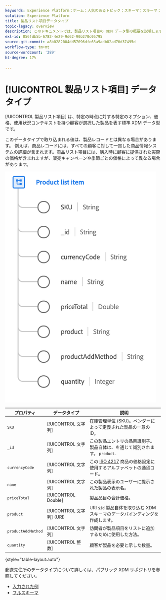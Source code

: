```yaml
---
keywords: Experience Platform；ホーム；人気のあるトピック；スキーマ；スキーマ；XDM；フィールド；スキーマ；スキーマ；スキーマ；アドレス；xdm:address；データ型；データ型；
solution: Experience Platform
title: 製品リスト項目データタイプ
topic-legacy: overview
description: このドキュメントでは、製品リスト項目の XDM データ型の概要を説明します。
exl-id: 056fdb5b-6782-4e29-9d62-90b270c05795
source-git-commit: a8b0282004dd57096dfc63a9adb82ad70d37495d
workflow-type: tm+mt
source-wordcount: '289'
ht-degree: 17%

---
```


# [!UICONTROL 製品リスト項目] データタイプ

[!UICONTROL 製品リスト項目] は、特定の時点に対する特定のオプション、価格、使用状況コンテキストを持つ顧客が選択した製品を表す標準 XDM データ型です。

このデータタイプで取り込まれる値は、製品レコードとは異なる場合があります。 例えば、商品レコードには、すべての顧客に対して一貫した商品情報システムの詳細が含まれます。商品リスト項目には、購入時に顧客に提供された実際の価格が含まれますが、販売キャンペーンや季節ごとの価格によって異なる場合があります。

![](../images/data-types/product-list-item.png)

| プロパティ | データタイプ | 説明 |
| --- | --- | --- |
| `SKU` | [!UICONTROL 文字列] | 在庫管理単位 (SKU)。ベンダーによって定義された製品の一意の ID。 |
| `_id` | [!UICONTROL 文字列] | この製品エントリの品目識別子。 製品自体は、を通じて識別されます。 `product`. |
| `currencyCode` | [!UICONTROL 文字列] | この [ISO 4217](https://www.iso.org/iso-4217-currency-codes.html) 商品の価格設定に使用するアルファベットの通貨コード。 |
| `name` | [!UICONTROL 文字列] | この製品表示のユーザーに提示された製品の表示名。 |
| `priceTotal` | [!UICONTROL Double] | 製品品目の合計価格。 |
| `product` | [!UICONTROL 文字列] (URI) | URI `$id` 製品自体を取り込む XDM スキーマのデータバインディングを作成します。 |
| `productAddMethod` | [!UICONTROL 文字列] | 訪問者が製品項目をリストに追加するために使用した方法。 |
| `quantity` | [!UICONTROL 整数] | 顧客が製品を必要と示した数量。 |

{style=&quot;table-layout:auto&quot;}

郵送先住所のデータタイプについて詳しくは、パブリック XDM リポジトリを参照してください。

* [入力された例](https://github.com/adobe/xdm/blob/master/components/datatypes/productlistitem.example.1.json)
* [フルスキーマ](https://github.com/adobe/xdm/blob/master/components/datatypes/productlistitem.schema.json)

